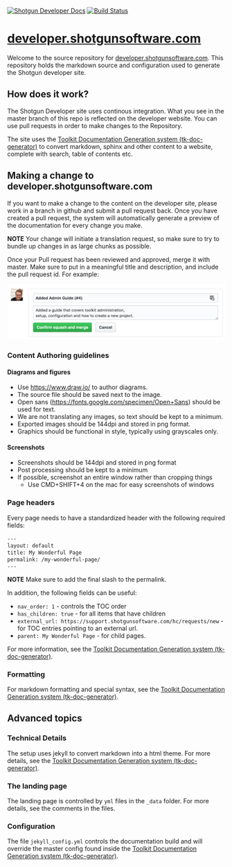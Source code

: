 [![Shotgun Developer Docs](https://img.shields.io/badge/Shotgun-Developer%20docs-blue.svg)](http://developer.shotgunsoftware.com/developer-beta/)
[![Build Status](https://secure.travis-ci.org/shotgunsoftware/developer-beta.svg?branch=master)](http://travis-ci.org/shotgunsoftware/developer-beta)



# [developer.shotgunsoftware.com](http://developer.shotgunsoftware.com/developer-beta)

Welcome to the source repository for [developer.shotgunsoftware.com](http://developer.shotgunsoftware.com/developer-beta). This repository holds the markdown source and configuration used to generate the Shotgun developer site.

## How does it work?

The Shotgun Developer site uses continous integration. What you see in the master branch of this repo is
reflected on the developer website. You can use pull requests in order to make changes to the Repository.

The site uses the [Toolkit Documentation Generation system (tk-doc-generator)](https://github.com/shotgunsoftware/tk-doc-generator) to convert markdown, sphinx and other content to a website, complete with search, table of contents etc.

## Making a change to developer.shotgunsoftware.com

If you want to make a change to the content on the developer site, please work in a branch in github
and submit a pull request back. Once you have created a pull request, the system will automatically
generate a preview of the documentation for every change you make.

**NOTE** Your change will initiate a translation request, so make sure to try to bundle up changes 
in as large chunks as possible.

Once your Pull request has been reviewed and approved, merge it with master. Make sure to 
put in a meaningful title and description, and include the pull request id. For example:

![PR](pr.png)

### Content Authoring guidelines

#### Diagrams and figures
- Use https://www.draw.io/ to author diagrams.
- The source file should be saved next to the image.
- Open sans (https://fonts.google.com/specimen/Open+Sans) should be used for text.
- We are not translating any images, so text should be kept to a minimum.
- Exported images should be 144dpi and stored in png format.
- Graphics should be functional in style, typically using grayscales only.

#### Screenshots
- Screenshots should be 144dpi and stored in png format
- Post processing should be kept to a minimum
- If possible, screenshot an entire window rather than cropping things
    - Use CMD+SHIFT+4 on the mac for easy screenshots of windows


### Page headers

Every page needs to have a standardized header with the following required fields:

```
---
layout: default
title: My Wonderful Page
permalink: /my-wonderful-page/
---
```

**NOTE** Make sure to add the final slash to the permalink. 

In addition, the following fields can be useful:

- `nav_order: 1` - controls the TOC order
- `has_children: true` - for all items that have children
- `external_url: https://support.shotgunsoftware.com/hc/requests/new` - for TOC entries pointing to an external url.
- `parent: My Wonderful Page` - for child pages.

For more information, see the [Toolkit Documentation Generation system (tk-doc-generator)](https://github.com/shotgunsoftware/tk-doc-generator).

### Formatting

For markdown formatting and special syntax, see the [Toolkit Documentation Generation system (tk-doc-generator)](https://github.com/shotgunsoftware/tk-doc-generator).


## Advanced topics

### Technical Details

The setup uses jekyll to convert markdown into a html theme. For more details, see the [Toolkit Documentation Generation system (tk-doc-generator)](https://github.com/shotgunsoftware/tk-doc-generator).

### The landing page

The landing page is controlled by `yml` files in the `_data` folder. For more details, see the comments 
in the files.

### Configuration

The file `jekyll_config.yml` controls the documentation build and will override the master config found inside
the [Toolkit Documentation Generation system (tk-doc-generator)](https://github.com/shotgunsoftware/tk-doc-generator).



